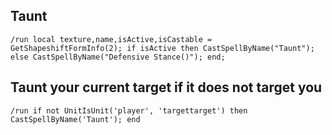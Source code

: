 ## Taunt
```
/run local texture,name,isActive,isCastable = GetShapeshiftFormInfo(2); if isActive then CastSpellByName("Taunt"); else CastSpellByName("Defensive Stance()"); end;
```
 

## Taunt your current target if it does not target you
```
/run if not UnitIsUnit('player', 'targettarget') then CastSpellByName('Taunt'); en﻿d
```